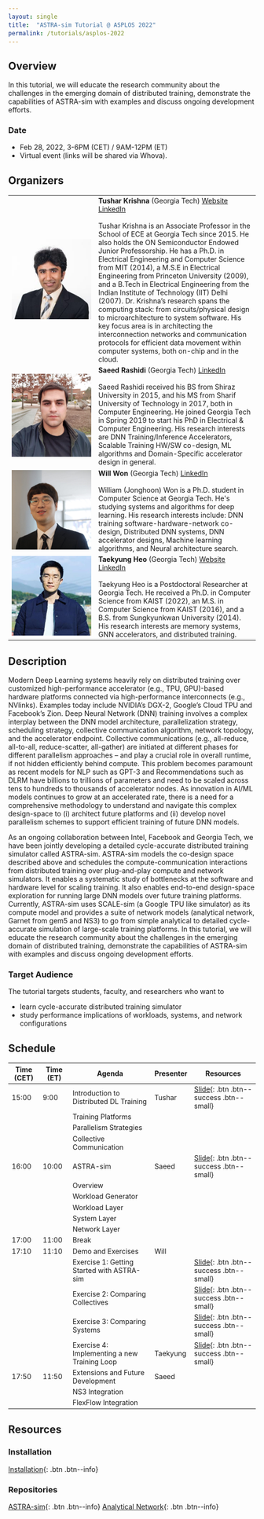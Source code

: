 ```yaml
---
layout: single
title:  "ASTRA-sim Tutorial @ ASPLOS 2022"
permalink: /tutorials/asplos-2022
---
```


## Overview
In this tutorial, we will educate the research community about the challenges in the emerging domain of distributed training, demonstrate the capabilities of ASTRA-sim with examples and discuss ongoing development efforts.<br>

### Date
- Feb 28, 2022, 3-6PM (CET) / 9AM-12PM (ET)
- Virtual event (links will be shared via Whova).

## Organizers
<table style="width:100%">
<colgroup>
    <col span="1" style="width:35%">
    <col span="1" style="width:65%">
</colgroup>
<tr>
    <td><img src="/assets/images/tutorials/asplos-2022/tushar_krishna.jpg" alt="Tushar Krishna"/></td>
    <td>
        <b>Tushar Krishna</b> (Georgia Tech) <a href="https://tusharkrishna.ece.gatech.edu" class="btn btn--info"><i class="fas fa-address-card"></i> Website</a> <a href="https://www.linkedin.com/in/tushar-krishna-a60b0970/" class="btn btn--info"><i class="fab fa-linkedin"></i> LinkedIn</a><br><br>
        Tushar Krishna is an Associate Professor in the School of ECE at Georgia Tech since 2015. He also holds the ON Semiconductor Endowed Junior Professorship. He has a Ph.D. in Electrical Engineering and Computer Science from MIT (2014), a M.S.E in Electrical Engineering from Princeton University (2009), and a B.Tech in Electrical Engineering from the Indian Institute of Technology (IIT) Delhi (2007). Dr. Krishna’s research spans the computing stack: from circuits/physical design to microarchitecture to system software. His key focus area is in architecting the interconnection networks and communication protocols for efficient data movement within computer systems, both on-chip and in the cloud.
        <br>
    </td>
</tr>
<tr>
    <td><img src="/assets/images/tutorials/asplos-2022/saeed_rashidi.jpg" alt="Saeed Rashidi"/></td>
    <td>
        <b>Saeed Rashidi</b> (Georgia Tech) <a href="https://www.linkedin.com/in/saeed-rashidi-b3114b75" class="btn btn--info"><i class="fab fa-linkedin"></i> LinkedIn</a><br><br>
        Saeed Rashidi received his BS from Shiraz University in 2015, and his MS from Sharif University of Technology in 2017, both in Computer Engineering. He joined Georgia Tech in Spring 2019 to start his PhD in Electrical & Computer Engineering. His research interests are DNN Training/Inference Accelerators, Scalable Training HW/SW co-design, ML algorithms and Domain-Specific accelerator design in general.
        <br>    
    </td>
</tr>
<tr>
    <td><img src="/assets/images/tutorials/asplos-2022/will_won.jpg" alt="Will Won"/></td>
    <td>
        <b>Will Won</b> (Georgia Tech) <a href="https://www.linkedin.com/in/willjwon" class="btn btn--info"><i class="fab fa-linkedin"></i> LinkedIn</a><br><br>
        William (Jonghoon) Won is a Ph.D. student in Computer Science at Georgia Tech. He's studying systems and algorithms for deep learning. His research interests include: DNN training software-hardware-network co-design, Distributed DNN systems, DNN accelerator designs, Machine learning algorithms, and Neural architecture search. 
        <br>
    </td>
</tr>
<tr>
    <td><img src="/assets/images/tutorials/asplos-2022/taekyung_heo.jpeg" alt="Taekyung Heo"/></td>
    <td>
        <b>Taekyung Heo</b> (Georgia Tech) <a href="https://sites.google.com/view/taekyungheo" class="btn btn--info"><i class="fas fa-address-card"></i> Website</a> <a href="https://www.linkedin.com/in/taekyungheo" class="btn btn--info"><i class="fab fa-linkedin"></i> LinkedIn</a><br><br>
        Taekyung Heo is a Postdoctoral Researcher at Georgia Tech. He received a Ph.D. in Computer Science from KAIST (2022), an M.S. in Computer Science from KAIST (2016), and a B.S. from Sungkyunkwan University (2014). His research interests are memory systems, GNN accelerators, and distributed training.
        <br>
    </td>
</tr>
</table>

## Description
Modern Deep Learning systems heavily rely on distributed training over customized high-performance accelerator (e.g., TPU, GPU)-based hardware platforms connected via high-performance interconnects (e.g., NVlinks). Examples today include NVIDIA’s DGX-2, Google’s Cloud TPU and Facebook’s Zion. Deep Neural Network (DNN) training involves a complex interplay between the DNN model architecture, parallelization strategy, scheduling strategy, collective communication algorithm, network topology, and the accelerator endpoint. Collective communications (e.g., all-reduce, all-to-all, reduce-scatter, all-gather) are initiated at different phases for different parallelism approaches – and play a crucial role in overall runtime, if not hidden efficiently behind compute. This problem becomes paramount as recent models for NLP such as GPT-3 and Recommendations such as DLRM have billions to trillions of parameters and need to be scaled across tens to hundreds to thousands of accelerator nodes. As innovation in AI/ML models continues to grow at an accelerated rate, there is a need for a comprehensive methodology to understand and navigate this complex design-space to (i) architect future platforms and (ii) develop novel parallelism schemes to support efficient training of future DNN models.

As an ongoing collaboration between Intel, Facebook and Georgia Tech, we have been jointly developing a detailed cycle-accurate distributed training simulator called ASTRA-sim. ASTRA-sim models the co-design space described above and schedules the compute-communication interactions from distributed training over plug-and-play compute and network simulators. It enables a systematic study of bottlenecks at the software and hardware level for scaling training. It also enables end-to-end design-space exploration for running large DNN models over future training platforms. Currently, ASTRA-sim uses SCALE-sim (a Google TPU like simulator) as its compute model and provides a suite of network models (analytical network, Garnet from gem5 and NS3) to go from simple analytical to detailed cycle-accurate simulation of large-scale training platforms. In this tutorial, we will educate the research community about the challenges in the emerging domain of distributed training, demonstrate the capabilities of ASTRA-sim with examples and discuss ongoing development efforts.<br>

### Target Audience
The tutorial targets students, faculty, and researchers who want to
- learn cycle-accurate distributed training simulator
- study performance implications of workloads, systems, and network configurations

## Schedule

| Time (CET)          | Time (ET) | Agenda                                            | Presenter | Resources |
|---------------|-|---------------------------------------------------|-----------|-----------|
| 15:00 | 9:00 | Introduction to Distributed DL Training           | Tushar | [Slide](/assets/tutorials/asplos-2022/1_asplos2022_introduction.pdf){: .btn .btn--success .btn--small} |
|               | | Training Platforms                                |           |           |
|               | | Parallelism Strategies                            |           |           |
|               | | Collective Communication                          |           |           |
| 16:00 | 10:00 | ASTRA-sim                                         | Saeed     | [Slide](/assets/tutorials/asplos-2022/2_asplos2022_tutorial_Saeed_demo_ASTRASIM.pdf){: .btn .btn--success .btn--small} |
|               | | Overview                                          |           |           |
|               | | Workload Generator                                |           |           |
|               | | Workload Layer                                    |           |           |
|               | | System Layer                                      |           |           |
|               | | Network Layer                                     |           |           |
| 17:00 | 11:00 | Break                                             |           |           |
| 17:10 | 11:10 | Demo and Exercises                                | Will      |           |
|               | | Exercise 1: Getting Started with ASTRA-sim      |           | [Slide](/assets/tutorials/asplos-2022/3_asplos2022_tutorial_Will_demo_exercise_1.pdf){: .btn .btn--success .btn--small}  |
|               | | Exercise 2: Comparing Collectives |           | [Slide](/assets/tutorials/asplos-2022/4_asplos2022_tutorial_Will_demo_exercise_2.pdf){: .btn .btn--success .btn--small} |
|               | | Exercise 3: Comparing Systems|           | [Slide](/assets/tutorials/asplos-2022/5_asplos2022_tutorial_Will_demo_exercise_3.pdf){: .btn .btn--success .btn--small} |
|               | | Exercise 4: Implementing a new Training Loop      | Taekyung  | [Slide](/assets/tutorials/asplos-2022/6_asplos2022_tutorial_Taekyung_exercise_4.pdf){: .btn .btn--success .btn--small} |
| 17:50 | 11:50 | Extensions and Future Development                 | Saeed     |           |
|               | | NS3 Integration                                   |           |           |
|               | | FlexFlow Integration                              |           |           |

## Resources
### Installation
[Installation](/tutorials/asplos-2022/installation){: .btn .btn--info}

### Repositories
[ASTRA-sim](https://github.com/astra-sim/astra-sim){: .btn .btn--info}
[Analytical Network](https://github.com/astra-sim/analytical){: .btn .btn--info}
